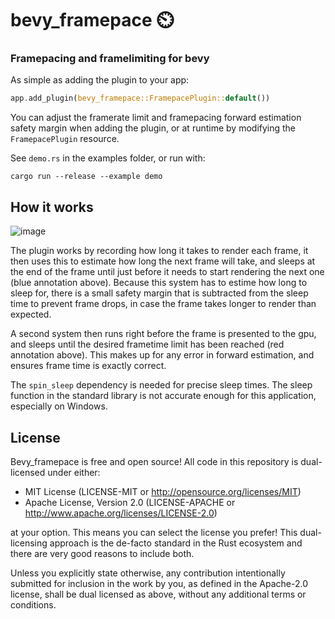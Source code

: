 # bevy_framepace ⏲️

### Framepacing and framelimiting for bevy

As simple as adding the plugin to your app:

```rs
app.add_plugin(bevy_framepace::FramepacePlugin::default())
```

You can adjust the framerate limit and framepacing forward estimation safety margin when adding the
plugin, or at runtime by modifying the `FramepacePlugin` resource.

See `demo.rs` in the examples folder, or run with:
```console
cargo run --release --example demo
```

## How it works

![image](https://user-images.githubusercontent.com/2632925/148489293-180b28e2-de49-4450-a1db-221d50b29a00.png)

The plugin works by recording how long it takes to render each frame, it then uses this to estimate how long the next frame will take, and sleeps at the end of the frame until just before it needs to start rendering the next one (blue annotation above). Because this system has to estime how long to sleep for, there is a small safety margin that is subtracted from the sleep time to prevent frame drops, in case the frame takes longer to render than expected. 

A second system then runs right before the frame is presented to the gpu, and sleeps until the desired frametime limit has been reached (red annotation above). This makes up for any error in forward estimation, and ensures frame time is exactly correct.

The `spin_sleep` dependency is needed for precise sleep times. The sleep function in the standard library is not accurate enough for this application, especially on Windows.

## License

Bevy_framepace is free and open source! All code in this repository is dual-licensed under either:

* MIT License (LICENSE-MIT or http://opensource.org/licenses/MIT)
* Apache License, Version 2.0 (LICENSE-APACHE or http://www.apache.org/licenses/LICENSE-2.0)

at your option. This means you can select the license you prefer! This dual-licensing approach is the de-facto standard in the Rust ecosystem and there are very good reasons to include both.

Unless you explicitly state otherwise, any contribution intentionally submitted for inclusion in the work by you, as defined in the Apache-2.0 license, shall be dual licensed as above, without any additional terms or conditions.
